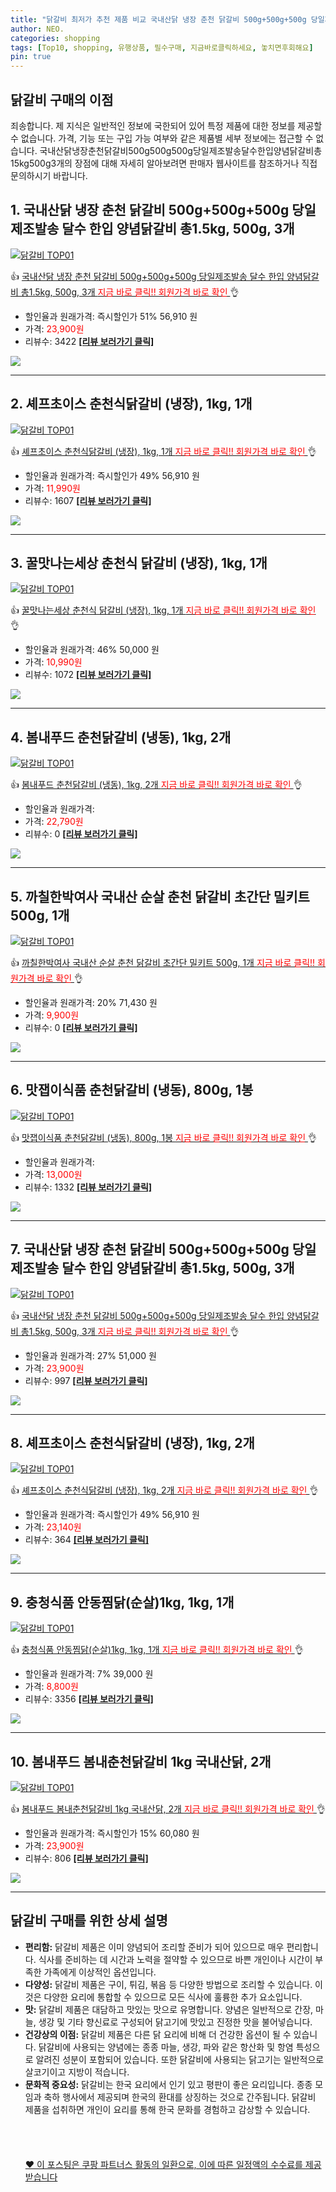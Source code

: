 ```yaml
---
title: "닭갈비 최저가 추천 제품 비교 국내산닭 냉장 춘천 닭갈비 500g+500g+500g 당일제조발송 달수 한입 양념닭갈비 총1.5kg, 500g, 3개 가격 비교 최저가장점"
author: NEO.
categories: shopping
tags: [Top10, shopping, 유행상품, 필수구매, 지금바로클릭하세요, 놓치면후회해요]
pin: true
---
```

## 닭갈비 구매의 이점
죄송합니다. 제 지식은 일반적인 정보에 국한되어 있어 특정 제품에 대한 정보를 제공할 수 없습니다. 가격, 기능 또는 구입 가능 여부와 같은 제품별 세부 정보에는 접근할 수 없습니다. 국내산닭냉장춘천닭갈비500g500g500g당일제조발송달수한입양념닭갈비총15kg500g3개의 장점에 대해 자세히 알아보려면 판매자 웹사이트를 참조하거나 직접 문의하시기 바랍니다.

   

## 1. 국내산닭 냉장 춘천 닭갈비 500g+500g+500g 당일제조발송 달수 한입 양념닭갈비 총1.5kg, 500g, 3개

[![닭갈비 TOP01](https://thumbnail6.coupangcdn.com/thumbnails/remote/490x490ex/image/vendor_inventory/e81e/738ed76ba02383a15c95b000249532c1b2f53e1ad0c4f8770eb2d9efdcc7.jpg)](https://link.coupang.com/re/AFFSDP?lptag=AF3617701&subid=GithubCoopas&pageKey=344228023&traceid=V0-153&itemId=14108531547&vendorItemId=71230500402)


👍 [국내산닭 냉장 춘천 닭갈비 500g+500g+500g 당일제조발송 달수 한입 양념닭갈비 총1.5kg, 500g, 3개 <font color=red> 지금 바로 클릭!! 회원가격 바로 확인 </font> ](https://link.coupang.com/re/AFFSDP?lptag=AF3617701&subid=GithubCoopas&pageKey=344228023&traceid=V0-153&itemId=14108531547&vendorItemId=71230500402) 👌 


- 할인율과 원래가격: 즉시할인가 51%  56,910   원
- 가격: <span style='color:red'>23,900원</span>
- 리뷰수: 3422  [**[리뷰 보러가기 클릭]**](https://link.coupang.com/re/AFFSDP?lptag=AF3617701&subid=GithubCoopas&pageKey=344228023&traceid=V0-153&itemId=14108531547&vendorItemId=71230500402)

[![](/discount_price.png)](https://link.coupang.com/re/AFFSDP?lptag=AF3617701&subid=GithubCoopas&pageKey=344228023&traceid=V0-153&itemId=14108531547&vendorItemId=71230500402)

---


   

## 2. 셰프초이스 춘천식닭갈비 (냉장), 1kg, 1개

[![닭갈비 TOP01](https://thumbnail9.coupangcdn.com/thumbnails/remote/490x490ex/image/retail/images/4522668519242572-2c59f424-6c9e-4e12-b2bb-f91d0e8b36f2.jpg)](https://link.coupang.com/re/AFFSDP?lptag=AF3617701&subid=GithubCoopas&pageKey=191701342&traceid=V0-153&itemId=548211148&vendorItemId=4437960642)


👍 [셰프초이스 춘천식닭갈비 (냉장), 1kg, 1개 <font color=red> 지금 바로 클릭!! 회원가격 바로 확인 </font> ](https://link.coupang.com/re/AFFSDP?lptag=AF3617701&subid=GithubCoopas&pageKey=191701342&traceid=V0-153&itemId=548211148&vendorItemId=4437960642) 👌 


- 할인율과 원래가격: 즉시할인가 49%  56,910   원
- 가격: <span style='color:red'>11,990원</span>
- 리뷰수: 1607  [**[리뷰 보러가기 클릭]**](https://link.coupang.com/re/AFFSDP?lptag=AF3617701&subid=GithubCoopas&pageKey=191701342&traceid=V0-153&itemId=548211148&vendorItemId=4437960642)

[![](/discount_price.png)](https://link.coupang.com/re/AFFSDP?lptag=AF3617701&subid=GithubCoopas&pageKey=191701342&traceid=V0-153&itemId=548211148&vendorItemId=4437960642)

---


   

## 3. 꿀맛나는세상 춘천식 닭갈비 (냉장), 1kg, 1개

[![닭갈비 TOP01](https://thumbnail10.coupangcdn.com/thumbnails/remote/490x490ex/image/retail/images/2023/04/07/10/2/19b6e6ff-68f7-4538-99e8-59af6143bfae.jpg)](https://link.coupang.com/re/AFFSDP?lptag=AF3617701&subid=GithubCoopas&pageKey=7257290066&traceid=V0-153&itemId=18476044881&vendorItemId=85615980318)


👍 [꿀맛나는세상 춘천식 닭갈비 (냉장), 1kg, 1개 <font color=red> 지금 바로 클릭!! 회원가격 바로 확인 </font> ](https://link.coupang.com/re/AFFSDP?lptag=AF3617701&subid=GithubCoopas&pageKey=7257290066&traceid=V0-153&itemId=18476044881&vendorItemId=85615980318) 👌 


- 할인율과 원래가격: 46%  50,000   원
- 가격: <span style='color:red'>10,990원</span>
- 리뷰수: 1072  [**[리뷰 보러가기 클릭]**](https://link.coupang.com/re/AFFSDP?lptag=AF3617701&subid=GithubCoopas&pageKey=7257290066&traceid=V0-153&itemId=18476044881&vendorItemId=85615980318)

[![](/discount_price.png)](https://link.coupang.com/re/AFFSDP?lptag=AF3617701&subid=GithubCoopas&pageKey=7257290066&traceid=V0-153&itemId=18476044881&vendorItemId=85615980318)

---


   

## 4. 봄내푸드 춘천닭갈비 (냉동), 1kg, 2개

[![닭갈비 TOP01](https://thumbnail9.coupangcdn.com/thumbnails/remote/490x490ex/image/product/image/vendoritem/2019/07/25/5016446701/7f562973-5769-465d-af93-6c88ea70d8fc.jpg)](https://link.coupang.com/re/AFFSDP?lptag=AF3617701&subid=GithubCoopas&pageKey=7735420964&traceid=V0-153&itemId=794360084&vendorItemId=5016446701)


👍 [봄내푸드 춘천닭갈비 (냉동), 1kg, 2개 <font color=red> 지금 바로 클릭!! 회원가격 바로 확인 </font> ](https://link.coupang.com/re/AFFSDP?lptag=AF3617701&subid=GithubCoopas&pageKey=7735420964&traceid=V0-153&itemId=794360084&vendorItemId=5016446701) 👌 


- 할인율과 원래가격: 
- 가격: <span style='color:red'>22,790원</span>
- 리뷰수: 0  [**[리뷰 보러가기 클릭]**](https://link.coupang.com/re/AFFSDP?lptag=AF3617701&subid=GithubCoopas&pageKey=7735420964&traceid=V0-153&itemId=794360084&vendorItemId=5016446701)

[![](/discount_price.png)](https://link.coupang.com/re/AFFSDP?lptag=AF3617701&subid=GithubCoopas&pageKey=7735420964&traceid=V0-153&itemId=794360084&vendorItemId=5016446701)

---


   

## 5. 까칠한박여사 국내산 순살 춘천 닭갈비 초간단 밀키트 500g, 1개

[![닭갈비 TOP01](https://thumbnail6.coupangcdn.com/thumbnails/remote/490x490ex/image/vendor_inventory/f94b/4903cfd3578b6d539d08591e3854daca47b1733d09b204c2053298c059ef.jpg)](https://link.coupang.com/re/AFFSDP?lptag=AF3617701&subid=GithubCoopas&pageKey=6438943115&traceid=V0-153&itemId=13930140883&vendorItemId=81179514924)


👍 [까칠한박여사 국내산 순살 춘천 닭갈비 초간단 밀키트 500g, 1개 <font color=red> 지금 바로 클릭!! 회원가격 바로 확인 </font> ](https://link.coupang.com/re/AFFSDP?lptag=AF3617701&subid=GithubCoopas&pageKey=6438943115&traceid=V0-153&itemId=13930140883&vendorItemId=81179514924) 👌 


- 할인율과 원래가격: 20%  71,430   원
- 가격: <span style='color:red'>9,900원</span>
- 리뷰수: 0  [**[리뷰 보러가기 클릭]**](https://link.coupang.com/re/AFFSDP?lptag=AF3617701&subid=GithubCoopas&pageKey=6438943115&traceid=V0-153&itemId=13930140883&vendorItemId=81179514924)

[![](/discount_price.png)](https://link.coupang.com/re/AFFSDP?lptag=AF3617701&subid=GithubCoopas&pageKey=6438943115&traceid=V0-153&itemId=13930140883&vendorItemId=81179514924)

---


   

## 6. 맛잽이식품 춘천닭갈비 (냉동), 800g, 1봉

[![닭갈비 TOP01](https://thumbnail8.coupangcdn.com/thumbnails/remote/490x490ex/image/retail/images/4522830276425518-196ff1c4-7aa1-41b3-86c6-7d2d21d6a8d0.jpg)](https://link.coupang.com/re/AFFSDP?lptag=AF3617701&subid=GithubCoopas&pageKey=1798091856&traceid=V0-153&itemId=3058903270&vendorItemId=71046877930)


👍 [맛잽이식품 춘천닭갈비 (냉동), 800g, 1봉 <font color=red> 지금 바로 클릭!! 회원가격 바로 확인 </font> ](https://link.coupang.com/re/AFFSDP?lptag=AF3617701&subid=GithubCoopas&pageKey=1798091856&traceid=V0-153&itemId=3058903270&vendorItemId=71046877930) 👌 


- 할인율과 원래가격: 
- 가격: <span style='color:red'>13,000원</span>
- 리뷰수: 1332  [**[리뷰 보러가기 클릭]**](https://link.coupang.com/re/AFFSDP?lptag=AF3617701&subid=GithubCoopas&pageKey=1798091856&traceid=V0-153&itemId=3058903270&vendorItemId=71046877930)

[![](/discount_price.png)](https://link.coupang.com/re/AFFSDP?lptag=AF3617701&subid=GithubCoopas&pageKey=1798091856&traceid=V0-153&itemId=3058903270&vendorItemId=71046877930)

---


   

## 7. 국내산닭 냉장 춘천 닭갈비 500g+500g+500g 당일제조발송 달수 한입 양념닭갈비 총1.5kg, 500g, 3개

[![닭갈비 TOP01](https://thumbnail6.coupangcdn.com/thumbnails/remote/490x490ex/image/vendor_inventory/e81e/738ed76ba02383a15c95b000249532c1b2f53e1ad0c4f8770eb2d9efdcc7.jpg)](https://link.coupang.com/re/AFFSDP?lptag=AF3617701&subid=GithubCoopas&pageKey=344228023&traceid=V0-153&itemId=14108531547&vendorItemId=71230500402)


👍 [국내산닭 냉장 춘천 닭갈비 500g+500g+500g 당일제조발송 달수 한입 양념닭갈비 총1.5kg, 500g, 3개 <font color=red> 지금 바로 클릭!! 회원가격 바로 확인 </font> ](https://link.coupang.com/re/AFFSDP?lptag=AF3617701&subid=GithubCoopas&pageKey=344228023&traceid=V0-153&itemId=14108531547&vendorItemId=71230500402) 👌 


- 할인율과 원래가격: 27%  51,000   원
- 가격: <span style='color:red'>23,900원</span>
- 리뷰수: 997  [**[리뷰 보러가기 클릭]**](https://link.coupang.com/re/AFFSDP?lptag=AF3617701&subid=GithubCoopas&pageKey=344228023&traceid=V0-153&itemId=14108531547&vendorItemId=71230500402)

[![](/discount_price.png)](https://link.coupang.com/re/AFFSDP?lptag=AF3617701&subid=GithubCoopas&pageKey=344228023&traceid=V0-153&itemId=14108531547&vendorItemId=71230500402)

---


   

## 8. 셰프초이스 춘천식닭갈비 (냉장), 1kg, 2개

[![닭갈비 TOP01](https://thumbnail6.coupangcdn.com/thumbnails/remote/490x490ex/image/retail/images/28bd714e-2b0b-4e79-8417-0ee47b2fb9848996757474504271198.png)](https://link.coupang.com/re/AFFSDP?lptag=AF3617701&subid=GithubCoopas&pageKey=191701342&traceid=V0-153&itemId=19224728244&vendorItemId=86341397600)


👍 [셰프초이스 춘천식닭갈비 (냉장), 1kg, 2개 <font color=red> 지금 바로 클릭!! 회원가격 바로 확인 </font> ](https://link.coupang.com/re/AFFSDP?lptag=AF3617701&subid=GithubCoopas&pageKey=191701342&traceid=V0-153&itemId=19224728244&vendorItemId=86341397600) 👌 


- 할인율과 원래가격: 즉시할인가 49%  56,910   원
- 가격: <span style='color:red'>23,140원</span>
- 리뷰수: 364  [**[리뷰 보러가기 클릭]**](https://link.coupang.com/re/AFFSDP?lptag=AF3617701&subid=GithubCoopas&pageKey=191701342&traceid=V0-153&itemId=19224728244&vendorItemId=86341397600)

[![](/discount_price.png)](https://link.coupang.com/re/AFFSDP?lptag=AF3617701&subid=GithubCoopas&pageKey=191701342&traceid=V0-153&itemId=19224728244&vendorItemId=86341397600)

---


   

## 9. 충청식품 안동찜닭(순살)1kg, 1kg, 1개

[![닭갈비 TOP01](https://thumbnail6.coupangcdn.com/thumbnails/remote/490x490ex/image/vendor_inventory/0151/a63039e9ad4567a52f418e6a2ee00e264677834696995ca3a4fbb4407edb.jpg)](https://link.coupang.com/re/AFFSDP?lptag=AF3617701&subid=GithubCoopas&pageKey=156556540&traceid=V0-153&itemId=450764699&vendorItemId=4615569410)


👍 [충청식품 안동찜닭(순살)1kg, 1kg, 1개 <font color=red> 지금 바로 클릭!! 회원가격 바로 확인 </font> ](https://link.coupang.com/re/AFFSDP?lptag=AF3617701&subid=GithubCoopas&pageKey=156556540&traceid=V0-153&itemId=450764699&vendorItemId=4615569410) 👌 


- 할인율과 원래가격: 7%  39,000   원
- 가격: <span style='color:red'>8,800원</span>
- 리뷰수: 3356  [**[리뷰 보러가기 클릭]**](https://link.coupang.com/re/AFFSDP?lptag=AF3617701&subid=GithubCoopas&pageKey=156556540&traceid=V0-153&itemId=450764699&vendorItemId=4615569410)

[![](/discount_price.png)](https://link.coupang.com/re/AFFSDP?lptag=AF3617701&subid=GithubCoopas&pageKey=156556540&traceid=V0-153&itemId=450764699&vendorItemId=4615569410)

---


   

## 10. 봄내푸드 봄내춘천닭갈비 1kg 국내산닭, 2개

[![닭갈비 TOP01](https://thumbnail7.coupangcdn.com/thumbnails/remote/490x490ex/image/vendor_inventory/268c/79492673abe8340fb72a24a49d6a6cf103b8529ba2ac1077f09be9b7fe19.jpg)](https://link.coupang.com/re/AFFSDP?lptag=AF3617701&subid=GithubCoopas&pageKey=1095049266&traceid=V0-153&itemId=2052311920&vendorItemId=70051623425)


👍 [봄내푸드 봄내춘천닭갈비 1kg 국내산닭, 2개 <font color=red> 지금 바로 클릭!! 회원가격 바로 확인 </font> ](https://link.coupang.com/re/AFFSDP?lptag=AF3617701&subid=GithubCoopas&pageKey=1095049266&traceid=V0-153&itemId=2052311920&vendorItemId=70051623425) 👌 


- 할인율과 원래가격: 즉시할인가 15%  60,080   원
- 가격: <span style='color:red'>23,900원</span>
- 리뷰수: 806  [**[리뷰 보러가기 클릭]**](https://link.coupang.com/re/AFFSDP?lptag=AF3617701&subid=GithubCoopas&pageKey=1095049266&traceid=V0-153&itemId=2052311920&vendorItemId=70051623425)

[![](/discount_price.png)](https://link.coupang.com/re/AFFSDP?lptag=AF3617701&subid=GithubCoopas&pageKey=1095049266&traceid=V0-153&itemId=2052311920&vendorItemId=70051623425)

---
## 닭갈비 구매를 위한 상세 설명
* **편리함:** 닭갈비 제품은 이미 양념되어 조리할 준비가 되어 있으므로 매우 편리합니다. 식사를 준비하는 데 시간과 노력을 절약할 수 있으므로 바쁜 개인이나 시간이 부족한 가족에게 이상적인 옵션입니다.
* **다양성:** 닭갈비 제품은 구이, 튀김, 볶음 등 다양한 방법으로 조리할 수 있습니다. 이것은 다양한 요리에 통합할 수 있으므로 모든 식사에 훌륭한 추가 요소입니다.
* **맛:** 닭갈비 제품은 대담하고 맛있는 맛으로 유명합니다. 양념은 일반적으로 간장, 마늘, 생강 및 기타 향신료로 구성되어 닭고기에 맛있고 진정한 맛을 불어넣습니다.
* **건강상의 이점:** 닭갈비 제품은 다른 닭 요리에 비해 더 건강한 옵션이 될 수 있습니다. 닭갈비에 사용되는 양념에는 종종 마늘, 생강, 파와 같은 항산화 및 항염 특성으로 알려진 성분이 포함되어 있습니다. 또한 닭갈비에 사용되는 닭고기는 일반적으로 살코기이고 지방이 적습니다.
* **문화적 중요성:** 닭갈비는 한국 요리에서 인기 있고 평판이 좋은 요리입니다. 종종 모임과 축하 행사에서 제공되며 한국의 환대를 상징하는 것으로 간주됩니다. 닭갈비 제품을 섭취하면 개인이 요리를 통해 한국 문화를 경험하고 감상할 수 있습니다.<br><br><br><br><br> [ ❤  이 포스팅은 쿠팡 파트너스 활동의 일환으로, 이에 따른 일정액의 수수료를 제공받습니다](https://link.coupang.com/a/bcEFyh)